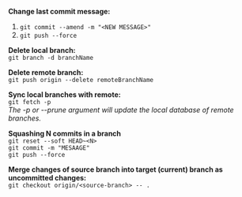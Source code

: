 **Change last commit message:**
1. `git commit --amend -m "<NEW MESSAGE>"`
2. `git push --force`

**Delete local branch:**  
`git branch -d branchName`

**Delete remote branch:**  
`git push origin --delete remoteBranchName`

**Sync local branches with remote:**  
`git fetch -p`  
_The -p or --prune argument will update the local database of remote branches._

**Squashing N commits in a branch**  
`git reset --soft HEAD~<N>`  
`git commit -m "MESAAGE"`  
`git push --force`  

**Merge changes of source branch into target (current) branch as uncommitted changes:**  
`git checkout origin/<source-branch> -- .`

